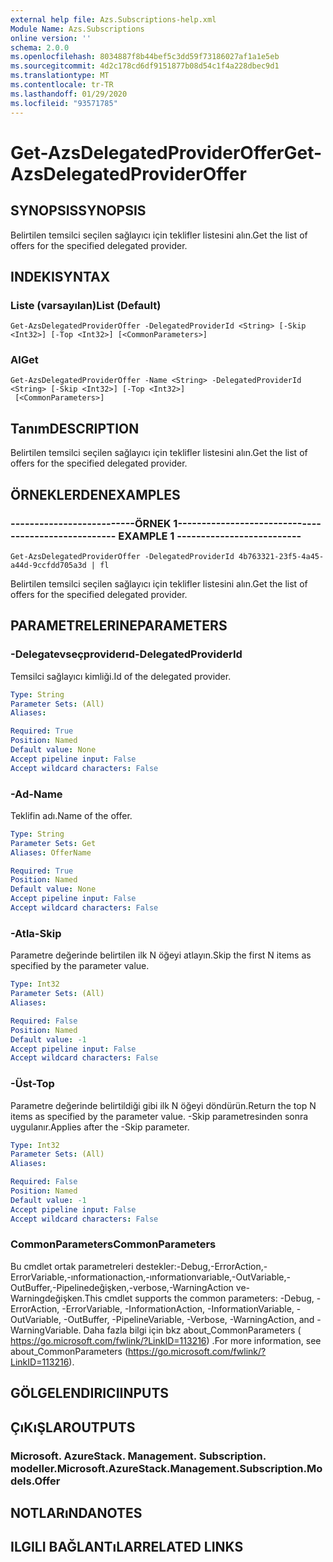```yaml
---
external help file: Azs.Subscriptions-help.xml
Module Name: Azs.Subscriptions
online version: ''
schema: 2.0.0
ms.openlocfilehash: 8034887f8b44bef5c3dd59f73186027af1a1e5eb
ms.sourcegitcommit: 4d2c178cd6df9151877b08d54c1f4a228dbec9d1
ms.translationtype: MT
ms.contentlocale: tr-TR
ms.lasthandoff: 01/29/2020
ms.locfileid: "93571785"
---
```

# <span data-ttu-id="d4415-101">Get-AzsDelegatedProviderOffer</span><span class="sxs-lookup"><span data-stu-id="d4415-101">Get-AzsDelegatedProviderOffer</span></span>

## <span data-ttu-id="d4415-102">SYNOPSIS</span><span class="sxs-lookup"><span data-stu-id="d4415-102">SYNOPSIS</span></span>
<span data-ttu-id="d4415-103">Belirtilen temsilci seçilen sağlayıcı için teklifler listesini alın.</span><span class="sxs-lookup"><span data-stu-id="d4415-103">Get the list of offers for the specified delegated provider.</span></span>

## <span data-ttu-id="d4415-104">INDEKI</span><span class="sxs-lookup"><span data-stu-id="d4415-104">SYNTAX</span></span>

### <span data-ttu-id="d4415-105">Liste (varsayılan)</span><span class="sxs-lookup"><span data-stu-id="d4415-105">List (Default)</span></span>
```
Get-AzsDelegatedProviderOffer -DelegatedProviderId <String> [-Skip <Int32>] [-Top <Int32>] [<CommonParameters>]
```

### <span data-ttu-id="d4415-106">Al</span><span class="sxs-lookup"><span data-stu-id="d4415-106">Get</span></span>
```
Get-AzsDelegatedProviderOffer -Name <String> -DelegatedProviderId <String> [-Skip <Int32>] [-Top <Int32>]
 [<CommonParameters>]
```

## <span data-ttu-id="d4415-107">Tanım</span><span class="sxs-lookup"><span data-stu-id="d4415-107">DESCRIPTION</span></span>
<span data-ttu-id="d4415-108">Belirtilen temsilci seçilen sağlayıcı için teklifler listesini alın.</span><span class="sxs-lookup"><span data-stu-id="d4415-108">Get the list of offers for the specified delegated provider.</span></span>

## <span data-ttu-id="d4415-109">ÖRNEKLERDEN</span><span class="sxs-lookup"><span data-stu-id="d4415-109">EXAMPLES</span></span>

### <span data-ttu-id="d4415-110">--------------------------ÖRNEK 1--------------------------</span><span class="sxs-lookup"><span data-stu-id="d4415-110">-------------------------- EXAMPLE 1 --------------------------</span></span>
```
Get-AzsDelegatedProviderOffer -DelegatedProviderId 4b763321-23f5-4a45-a44d-9ccfdd705a3d | fl
```

<span data-ttu-id="d4415-111">Belirtilen temsilci seçilen sağlayıcı için teklifler listesini alın.</span><span class="sxs-lookup"><span data-stu-id="d4415-111">Get the list of offers for the specified delegated provider.</span></span>

## <span data-ttu-id="d4415-112">PARAMETRELERINE</span><span class="sxs-lookup"><span data-stu-id="d4415-112">PARAMETERS</span></span>

### <span data-ttu-id="d4415-113">-Delegatevseçproviderıd</span><span class="sxs-lookup"><span data-stu-id="d4415-113">-DelegatedProviderId</span></span>
<span data-ttu-id="d4415-114">Temsilci sağlayıcı kimliği.</span><span class="sxs-lookup"><span data-stu-id="d4415-114">Id of the delegated provider.</span></span>

```yaml
Type: String
Parameter Sets: (All)
Aliases: 

Required: True
Position: Named
Default value: None
Accept pipeline input: False
Accept wildcard characters: False
```

### <span data-ttu-id="d4415-115">-Ad</span><span class="sxs-lookup"><span data-stu-id="d4415-115">-Name</span></span>
<span data-ttu-id="d4415-116">Teklifin adı.</span><span class="sxs-lookup"><span data-stu-id="d4415-116">Name of the offer.</span></span>

```yaml
Type: String
Parameter Sets: Get
Aliases: OfferName

Required: True
Position: Named
Default value: None
Accept pipeline input: False
Accept wildcard characters: False
```

### <span data-ttu-id="d4415-117">-Atla</span><span class="sxs-lookup"><span data-stu-id="d4415-117">-Skip</span></span>
<span data-ttu-id="d4415-118">Parametre değerinde belirtilen ilk N öğeyi atlayın.</span><span class="sxs-lookup"><span data-stu-id="d4415-118">Skip the first N items as specified by the parameter value.</span></span>

```yaml
Type: Int32
Parameter Sets: (All)
Aliases: 

Required: False
Position: Named
Default value: -1
Accept pipeline input: False
Accept wildcard characters: False
```

### <span data-ttu-id="d4415-119">-Üst</span><span class="sxs-lookup"><span data-stu-id="d4415-119">-Top</span></span>
<span data-ttu-id="d4415-120">Parametre değerinde belirtildiği gibi ilk N öğeyi döndürün.</span><span class="sxs-lookup"><span data-stu-id="d4415-120">Return the top N items as specified by the parameter value.</span></span>
<span data-ttu-id="d4415-121">-Skip parametresinden sonra uygulanır.</span><span class="sxs-lookup"><span data-stu-id="d4415-121">Applies after the -Skip parameter.</span></span>

```yaml
Type: Int32
Parameter Sets: (All)
Aliases: 

Required: False
Position: Named
Default value: -1
Accept pipeline input: False
Accept wildcard characters: False
```

### <span data-ttu-id="d4415-122">CommonParameters</span><span class="sxs-lookup"><span data-stu-id="d4415-122">CommonParameters</span></span>
<span data-ttu-id="d4415-123">Bu cmdlet ortak parametreleri destekler:-Debug,-ErrorAction,-ErrorVariable,-ınformationaction,-ınformationvariable,-OutVariable,-OutBuffer,-Pipelinedeğişken,-verbose,-WarningAction ve-Warningdeğişken.</span><span class="sxs-lookup"><span data-stu-id="d4415-123">This cmdlet supports the common parameters: -Debug, -ErrorAction, -ErrorVariable, -InformationAction, -InformationVariable, -OutVariable, -OutBuffer, -PipelineVariable, -Verbose, -WarningAction, and -WarningVariable.</span></span> <span data-ttu-id="d4415-124">Daha fazla bilgi için bkz about_CommonParameters ( https://go.microsoft.com/fwlink/?LinkID=113216) .</span><span class="sxs-lookup"><span data-stu-id="d4415-124">For more information, see about_CommonParameters (https://go.microsoft.com/fwlink/?LinkID=113216).</span></span>

## <span data-ttu-id="d4415-125">GÖLGELENDIRICI</span><span class="sxs-lookup"><span data-stu-id="d4415-125">INPUTS</span></span>

## <span data-ttu-id="d4415-126">ÇıKıŞLAR</span><span class="sxs-lookup"><span data-stu-id="d4415-126">OUTPUTS</span></span>

### <span data-ttu-id="d4415-127">Microsoft. AzureStack. Management. Subscription. modeller.</span><span class="sxs-lookup"><span data-stu-id="d4415-127">Microsoft.AzureStack.Management.Subscription.Models.Offer</span></span>

## <span data-ttu-id="d4415-128">NOTLARıNDA</span><span class="sxs-lookup"><span data-stu-id="d4415-128">NOTES</span></span>

## <span data-ttu-id="d4415-129">ILGILI BAĞLANTıLAR</span><span class="sxs-lookup"><span data-stu-id="d4415-129">RELATED LINKS</span></span>

